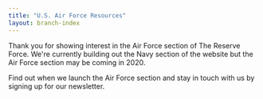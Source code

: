 ```yaml
---
title: "U.S. Air Force Resources"
layout: branch-index
---
```


Thank you for showing interest in the Air Force section of The Reserve Force.
We're currently building out the Navy section of the website but the Air Force section may be coming in 2020.

Find out when we launch the Air Force section and stay in touch with us by signing up for our newsletter.
